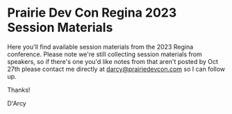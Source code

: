 # Prairie Dev Con Regina 2023 Session Materials
Here you'll find available session materials from the 2023 Regina conference.
Please note we're still collecting session materials from speakers, so if there's one you'd like notes from that aren't posted by Oct 27th please contact me directly at darcy@prairiedevcon.com so I can follow up.

Thanks!

D'Arcy
